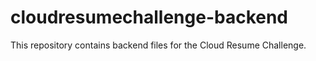 # cloudresumechallenge-backend

This repository contains backend files for the Cloud Resume Challenge.